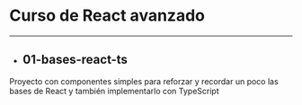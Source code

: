 # Curso de React avanzado

---

- ## 01-bases-react-ts

Proyecto con componentes simples para reforzar y recordar un poco las bases de React y también implementarlo con TypeScript
